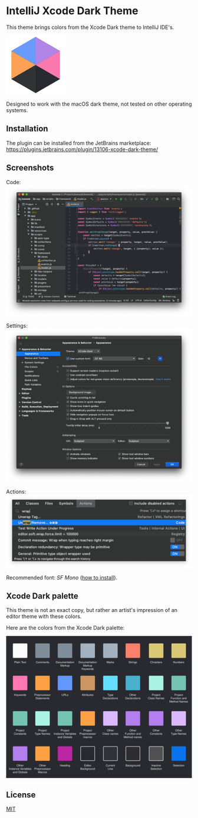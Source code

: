 # IntelliJ Xcode Dark Theme

This theme brings colors from the Xcode Dark theme to IntelliJ IDE's.

![logo](resources/META-INF/pluginIcon.svg)

Designed to work with the macOS dark theme, not tested on other operating systems.

## Installation

The plugin can be installed from the JetBrains marketplace:
https://plugins.jetbrains.com/plugin/13106-xcode-dark-theme/

## Screenshots

Code:
![screenshot: code](images/screenshot-code.png)

Settings:
![screenshot: settings](images/screenshot-settings.png)

Actions:
![screenshot: actions](images/screenshot-actions.png)

Recommended font: _SF Mono_
([how to install](https://medium.com/@shashikant.jagtap/getting-apples-sf-mono-font-in-macos-1de5183add84)).

## Xcode Dark palette

This theme is not an exact copy, but rather an artist's impression
of an editor theme with these colors.

Here are the colors from the Xcode Dark palette:

![palette](images/xcode-dark-palette.svg)

## License

[MIT](LICENSE)
